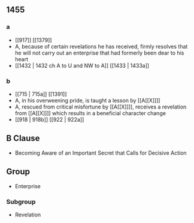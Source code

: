 ## 1455
### a
- [[917]] [[1379]] 
- A, because of certain revelations he has received, firmly resolves that he will not carry out an enterprise that had formerly been dear to his heart
- [[1432 | 1432 ch A to U and NW to A]] [[1433 | 1433a]] 

### b
- [[715 | 715a]] [[1391]] 
- A, in his overweening pride, is taught a lesson by [[A[[X]]]]
- A, rescued from critical misfortune by [[A[[X]]]], receives a revelation from [[A[[X]]]] which results in a beneficial character change
- [[918 | 918b]] [[922 | 922a]] 

## B Clause
- Becoming Aware of an Important Secret that Calls for Decisive Action

## Group
- Enterprise

### Subgroup
- Revelation

